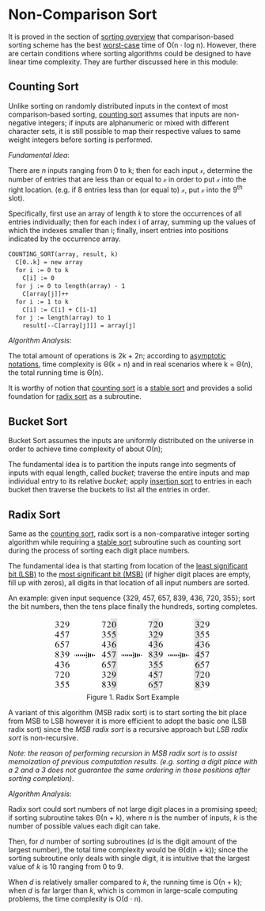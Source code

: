 # Non-Comparison Sort

It is proved in the section of [sorting overview](./overview.md) that comparison-based sorting scheme has the best [worst-case](../asymptotic-analysis.md) time of &Omicron;(n &sdot; log n). However, there are certain conditions where sorting algorithms could be designed to have linear time complexity. They are further discussed here in this module:

## Counting Sort

Unlike sorting on randomly distributed inputs in the context of most comparison-based sorting, [counting sort](#counting-sort) assumes that inputs are non-negative integers; if inputs are alphanumeric or mixed with different character sets, it is still possible to map their respective values to same weight integers before sorting is performed.

_Fundamental Idea_:

There are _n_ inputs ranging from 0 to k; then for each input &xscr;, determine the number of entries that are less than or equal to &xscr; in order to put &xscr; into the right location. (e.g. if 8 entries less than (or equal to) &xscr;, put &xscr; into the 9<sup>th</sup> slot).

Specifically, first use an array of length _k_ to store the occurrences of all entries individually; then for each index i of array, summing up the values of which the indexes smaller than i; finally, insert entries into positions indicated by the occurrence array.

```
COUNTING_SORT(array, result, k)
  C[0..k] = new array
  for i := 0 to k
    C[i] := 0
  for j := 0 to length(array) - 1
    C[array[j]]++
  for i := 1 to k
    C[i] := C[i] + C[i-1]
  for j := length(array) to 1
    result[--C[array[j]]] = array[j]
```

_Algorithm Analysis_:

The total amount of operations is 2k + 2n; according to [asymptotic notations](../asymptotic-analysis.md), time complexity is &Theta;(k + n) and in real scenarios where k = &Theta;(n), the total running time is &Theta;(n).

It is worthy of notion that [counting sort](#counting-sort) is a [stable sort](overview.md) and provides a solid foundation for [radix sort](#radix-sort) as a subroutine.

## Bucket Sort

Bucket Sort assumes the inputs are uniformly distributed on the universe in order to achieve time complexity of about &Omicron;(n);

The fundamental idea is to partition the inputs range into segments of inputs with equal length, called _bucket_; traverse the entire inputs and map individual entry to its relative _bucket_; apply [insertion sort](insertion-sort.md) to entries in each bucket then traverse the buckets to list all the entries in order.

## Radix Sort

Same as the [counting sort](#counting-sort), radix sort is a non-comparative integer sorting algorithm while requiring a [stable sort](overview.md) subroutine such as counting sort during the process of sorting each digit place numbers.

The fundamental idea is that starting from location of the [least significant bit (LSB)](https://en.wikipedia.org/wiki/Least_significant_bit) to the [most significant bit (MSB)](https://en.wikipedia.org/wiki/Most_significant_bit) (if higher digit places are empty, fill up with zeros), all digits in that location of all input numbers are sorted.

An example: given input sequence {329, 457, 657, 839, 436, 720, 355}; sort the bit numbers, then the tens place finally the hundreds, sorting completes.

<figure style="text-align:center">
  <img src="../images/radix-sort.jpg" />
  <figcaption>Figure 1. Radix Sort Example</figcaption>
</figure>

A variant of this algorithm (MSB radix sort) is to start sorting the bit place from MSB to LSB however it is more efficient to adopt the basic one (LSB radix sort) since the _MSB radix sort_ is a recursive approach but _LSB radix sort_ is non-recursive.

_Note: the reason of performing recursion in MSB radix sort is to assist memoization of previous computation results. (e.g. sorting a digit place with a 2 and a 3 does not guarantee the same ordering in those positions after sorting completion)_.

_Algorithm Analysis_:

Radix sort could sort numbers of not large digit places in a promising speed; if sorting subroutine takes &Theta;(n + k), where _n_ is the number of inputs, _k_ is the number of possible values each digit can take.

Then, for _d_ number of sorting subroutines (_d_ is the digit amount of the largest number), the total time complexity would be &Theta;(d(n + k)); since the sorting subroutine only deals with single digit, it is intuitive that the largest value of _k_ is 10 ranging from 0 to 9.

When _d_ is relatively smaller compared to _k_, the running time is &Omicron;(n + k); when _d_ is far larger than _k_, which is common in large-scale computing problems, the time complexity is &Omicron;(d &sdot; n).
